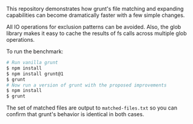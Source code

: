 This repository demonstrates how grunt's file matching and expanding capabilities can become dramatically faster with a few simple changes.

All IO operations for exclusion patterns can be avoided.  Also, the glob library makes it easy to cache the results of fs calls across multiple glob operations.

To run the benchmark:

```bash
# Run vanilla grunt
$ npm install
$ npm install grunt@1
$ grunt
# Now run a version of grunt with the proposed improvements
$ npm install
$ grunt
```

The set of matched files are output to `matched-files.txt` so you can confirm that grunt's behavior is identical in both cases.
